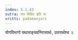 ```yaml
---
index: 5.1.43
sutra: तत्र विदित इति च
vritti: padamanjari
---
```


 योगविभागो यथासङ्ख्यनिरासार्थः, उतरार्थश्च ॥
